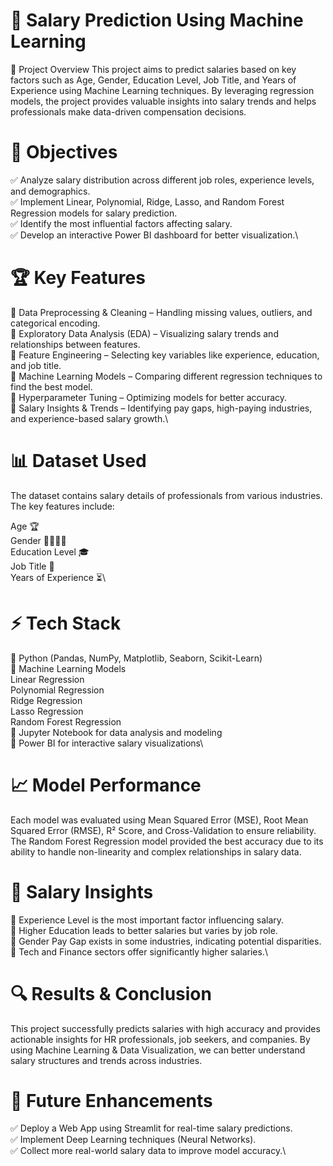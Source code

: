 # 🚀 Salary Prediction Using Machine Learning
📌 Project Overview
This project aims to predict salaries based on key factors such as Age, Gender, Education Level, Job Title, and Years of Experience using Machine Learning techniques. By leveraging regression models, the project provides valuable insights into salary trends and helps professionals make data-driven compensation decisions.

# 🎯 Objectives
✅ Analyze salary distribution across different job roles, experience levels, and demographics.\
✅ Implement Linear, Polynomial, Ridge, Lasso, and Random Forest Regression models for salary prediction.\
✅ Identify the most influential factors affecting salary.\
✅ Develop an interactive Power BI dashboard for better visualization.\

# 🏆 Key Features
🔹 Data Preprocessing & Cleaning – Handling missing values, outliers, and categorical encoding.\
🔹 Exploratory Data Analysis (EDA) – Visualizing salary trends and relationships between features.\
🔹 Feature Engineering – Selecting key variables like experience, education, and job title.\
🔹 Machine Learning Models – Comparing different regression techniques to find the best model.\
🔹 Hyperparameter Tuning – Optimizing models for better accuracy.\
🔹 Salary Insights & Trends – Identifying pay gaps, high-paying industries, and experience-based salary growth.\

# 📊 Dataset Used
The dataset contains salary details of professionals from various industries. The key features include:

Age 🏆\
Gender 👩‍💻👨‍💻\
Education Level 🎓\
Job Title 💼\
Years of Experience ⏳\

# ⚡ Tech Stack
🔹 Python (Pandas, NumPy, Matplotlib, Seaborn, Scikit-Learn)\
🔹 Machine Learning Models\
    Linear Regression\
    Polynomial Regression\
    Ridge Regression\
    Lasso Regression\
    Random Forest Regression\
🔹 Jupyter Notebook for data analysis and modeling\
🔹 Power BI for interactive salary visualizations\
# 📈 Model Performance
Each model was evaluated using Mean Squared Error (MSE), Root Mean Squared Error (RMSE), R² Score, and Cross-Validation to ensure reliability. The Random Forest Regression model provided the best accuracy due to its ability to handle non-linearity and complex relationships in salary data.

# 📌 Salary Insights
🔹 Experience Level is the most important factor influencing salary.\
🔹 Higher Education leads to better salaries but varies by job role.\
🔹 Gender Pay Gap exists in some industries, indicating potential disparities.\
🔹 Tech and Finance sectors offer significantly higher salaries.\

# 🔍 Results & Conclusion
This project successfully predicts salaries with high accuracy and provides actionable insights for HR professionals, job seekers, and companies. By using Machine Learning & Data Visualization, we can better understand salary structures and trends across industries.

# 🚀 Future Enhancements
✅ Deploy a Web App using Streamlit for real-time salary predictions.\
✅ Implement Deep Learning techniques (Neural Networks).\
✅ Collect more real-world salary data to improve model accuracy.\
